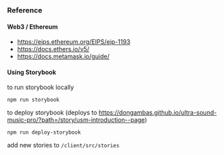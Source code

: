 ### Reference

#### Web3 / Ethereum

- https://eips.ethereum.org/EIPS/eip-1193
- https://docs.ethers.io/v5/
- https://docs.metamask.io/guide/

#### Using Storybook

to run storybook locally

`npm run storybook`

to deploy storybook (deploys to https://dongambas.github.io/ultra-sound-music-pro/?path=/story/usm-introduction--page)

`npm run deploy-storybook`

add new stories to `/client/src/stories`